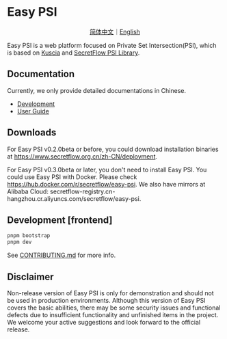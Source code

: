 # Easy PSI

<p align="center">
<a href="./README.zh-Hans.md">简体中文</a>｜<a href="./README.md">English</a>
</p>

Easy PSI is a web platform focused on Private Set Intersection(PSI), which is based on [Kuscia](https://github.com/secretflow/kuscia) and [SecretFlow PSI Library](https://github.com/secretflow/psi).

## Documentation

Currently, we only provide detailed documentations in Chinese.

- [Development](./docs/development/build_easypsi_cn.md)
- [User Guide](https://www.secretflow.org.cn/zh-CN/docs/easy-psi/)

## Downloads

For Easy PSI v0.2.0beta or before, you could download installation binaries at https://www.secretflow.org.cn/zh-CN/deployment.

For Easy PSI v0.3.0beta or later, you don't need to install Easy PSI. You could use Easy PSI with Docker. Please check https://hub.docker.com/r/secretflow/easy-psi. We also have mirrors at Alibaba Cloud: secretflow-registry.cn-hangzhou.cr.aliyuncs.com/secretflow/easy-psi.

## Development [frontend]

```bash
pnpm bootstrap
pnpm dev
```

See [CONTRIBUTING.md](CONTRIBUTING.md) for more info.


## Disclaimer

Non-release version of Easy PSI is only for demonstration and should not be used in production environments.
Although this version of Easy PSI covers the basic abilities, there may be some security issues and functional defects due to insufficient functionality and unfinished items in the project.
We welcome your active suggestions and look forward to the official release.
